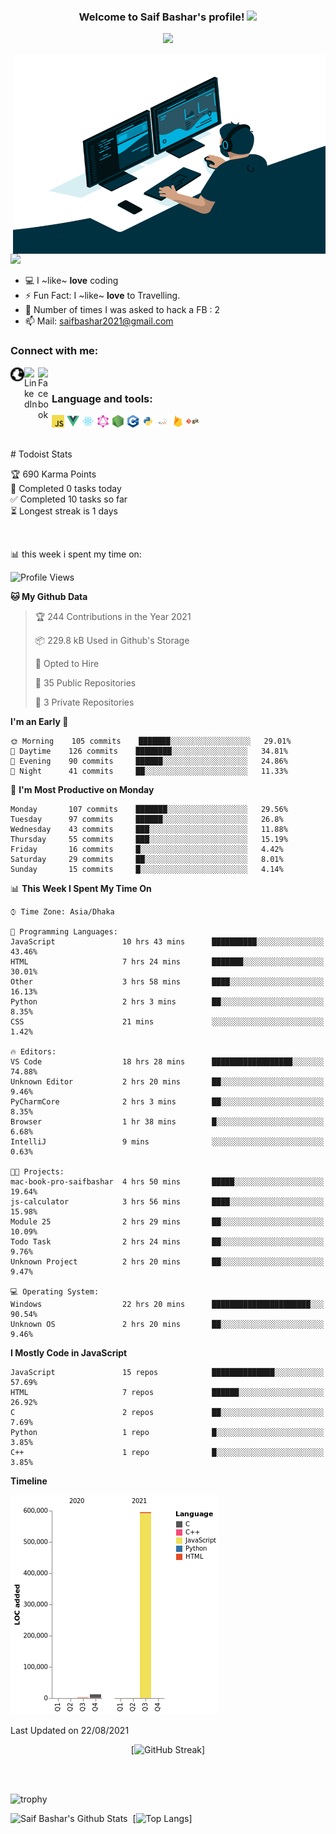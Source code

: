 <h3 align="center">
  Welcome to Saif Bashar's profile!
  <img src="https://media.giphy.com/media/hvRJCLFzcasrR4ia7z/giphy.gif" width="28">
</h3>
<p align="center">
  <a href="https://github.com/saifbashar"><img src="https://readme-typing-svg.herokuapp.com/?lines=Full-stack%20web%20and%20app%20developer;Self-taught%20UI%2FUX%20Designer;2%2B%20years%20of%20coding%20experience;Always%20learning%20new%20things&center=true&width=380&height=45"></a>
</p>


<img align="right" alt="GIF" src="https://raw.githubusercontent.com/saifbashar/saifbashar/main/code.gif" width="500" height="320" />

  
![](https://komarev.com/ghpvc/?username=saifbashar&color=green&style=flat-square&label=PROFILE+VIEWS)



  
  

- 💻 I ~like~ **love** coding
- ⚡ Fun Fact: I ~like~ **love** to Travelling.
- 🏅 Number of times I was asked to hack a FB : 2
- 📫 Mail: saifbashar2021@gmail.com

 
<!-- - Usesless Stats:
 👯 I have successfully worked on production level projects regarding android, web and backend.
currently perfecting my skills with ReactJS and Android MVVM Architecture.


-->
 ### Connect with me:

[<img align="left" alt="" width="22px" src="https://raw.githubusercontent.com/iconic/open-iconic/master/svg/globe.svg" />][website]
[<img align="left" alt="LinkedIn" width="22px" src="https://cdn.jsdelivr.net/npm/simple-icons@v3/icons/linkedin.svg" />][linkedin]
[<img align="left" alt="Facebook" width="22px" src="https://cdn.jsdelivr.net/npm/simple-icons@v3/icons/facebook.svg" />][facebook]


<br /> 


 ### Language and tools:

<code><img height="20" src="https://raw.githubusercontent.com/github/explore/80688e429a7d4ef2fca1e82350fe8e3517d3494d/topics/javascript/javascript.png"></code>
<code><img height="20" src="https://raw.githubusercontent.com/github/explore/80688e429a7d4ef2fca1e82350fe8e3517d3494d/topics/vue/vue.png"></code>
<code><img height="20" src="https://raw.githubusercontent.com/github/explore/80688e429a7d4ef2fca1e82350fe8e3517d3494d/topics/react/react.png"></code>
<code><img height="20" src="https://raw.githubusercontent.com/github/explore/5c058a388828bb5fde0bcafd4bc867b5bb3f26f3/topics/graphql/graphql.png"></code>
<code><img height="20" src="https://raw.githubusercontent.com/github/explore/80688e429a7d4ef2fca1e82350fe8e3517d3494d/topics/nodejs/nodejs.png"></code>
<code><img height="20" src="https://raw.githubusercontent.com/github/explore/80688e429a7d4ef2fca1e82350fe8e3517d3494d/topics/cpp/cpp.png"></code>
<code><img height="20" src="https://raw.githubusercontent.com/github/explore/80688e429a7d4ef2fca1e82350fe8e3517d3494d/topics/python/python.png"></code>
<code><img height="20" src="https://raw.githubusercontent.com/github/explore/80688e429a7d4ef2fca1e82350fe8e3517d3494d/topics/mysql/mysql.png"></code>
<code><img height="20" src="https://raw.githubusercontent.com/github/explore/80688e429a7d4ef2fca1e82350fe8e3517d3494d/topics/firebase/firebase.png"></code>
<code><img height="20" src="https://raw.githubusercontent.com/github/explore/80688e429a7d4ef2fca1e82350fe8e3517d3494d/topics/git/git.png"></code>

  
  


<br />
# Todoist Stats

<!-- TODO-IST:START -->
🏆  690 Karma Points           
🌸  Completed 0 tasks today           
✅  Completed 10 tasks so far           
⏳  Longest streak is 1 days
<!-- TODO-IST:END -->
<br />

📊 this week i spent my time on:
<br />

<!--START_SECTION:waka-->
![Profile Views](http://img.shields.io/badge/Profile%20Views-21-blue)

**🐱 My Github Data** 

> 🏆 244 Contributions in the Year 2021
 > 
> 📦 229.8 kB Used in Github's Storage 
 > 
> 💼 Opted to Hire
 > 
> 📜 35 Public Repositories 
 > 
> 🔑 3 Private Repositories  
 > 
**I'm an Early 🐤** 

```text
🌞 Morning    105 commits    ███████░░░░░░░░░░░░░░░░░░   29.01% 
🌆 Daytime    126 commits    ████████░░░░░░░░░░░░░░░░░   34.81% 
🌃 Evening    90 commits     ██████░░░░░░░░░░░░░░░░░░░   24.86% 
🌙 Night      41 commits     ██░░░░░░░░░░░░░░░░░░░░░░░   11.33%

```
📅 **I'm Most Productive on Monday** 

```text
Monday       107 commits    ███████░░░░░░░░░░░░░░░░░░   29.56% 
Tuesday      97 commits     ██████░░░░░░░░░░░░░░░░░░░   26.8% 
Wednesday    43 commits     ███░░░░░░░░░░░░░░░░░░░░░░   11.88% 
Thursday     55 commits     ███░░░░░░░░░░░░░░░░░░░░░░   15.19% 
Friday       16 commits     █░░░░░░░░░░░░░░░░░░░░░░░░   4.42% 
Saturday     29 commits     ██░░░░░░░░░░░░░░░░░░░░░░░   8.01% 
Sunday       15 commits     █░░░░░░░░░░░░░░░░░░░░░░░░   4.14%

```


📊 **This Week I Spent My Time On** 

```text
⌚︎ Time Zone: Asia/Dhaka

💬 Programming Languages: 
JavaScript               10 hrs 43 mins      ██████████░░░░░░░░░░░░░░░   43.46% 
HTML                     7 hrs 24 mins       ███████░░░░░░░░░░░░░░░░░░   30.01% 
Other                    3 hrs 58 mins       ████░░░░░░░░░░░░░░░░░░░░░   16.13% 
Python                   2 hrs 3 mins        ██░░░░░░░░░░░░░░░░░░░░░░░   8.35% 
CSS                      21 mins             ░░░░░░░░░░░░░░░░░░░░░░░░░   1.42%

🔥 Editors: 
VS Code                  18 hrs 28 mins      ██████████████████░░░░░░░   74.88% 
Unknown Editor           2 hrs 20 mins       ██░░░░░░░░░░░░░░░░░░░░░░░   9.46% 
PyCharmCore              2 hrs 3 mins        ██░░░░░░░░░░░░░░░░░░░░░░░   8.35% 
Browser                  1 hr 38 mins        █░░░░░░░░░░░░░░░░░░░░░░░░   6.68% 
IntelliJ                 9 mins              ░░░░░░░░░░░░░░░░░░░░░░░░░   0.63%

🐱‍💻 Projects: 
mac-book-pro-saifbashar  4 hrs 50 mins       █████░░░░░░░░░░░░░░░░░░░░   19.64% 
js-calculator            3 hrs 56 mins       ████░░░░░░░░░░░░░░░░░░░░░   15.98% 
Module 25                2 hrs 29 mins       ██░░░░░░░░░░░░░░░░░░░░░░░   10.09% 
Todo Task                2 hrs 24 mins       ██░░░░░░░░░░░░░░░░░░░░░░░   9.76% 
Unknown Project          2 hrs 20 mins       ██░░░░░░░░░░░░░░░░░░░░░░░   9.47%

💻 Operating System: 
Windows                  22 hrs 20 mins      ██████████████████████░░░   90.54% 
Unknown OS               2 hrs 20 mins       ██░░░░░░░░░░░░░░░░░░░░░░░   9.46%

```

**I Mostly Code in JavaScript** 

```text
JavaScript               15 repos            ██████████████░░░░░░░░░░░   57.69% 
HTML                     7 repos             ██████░░░░░░░░░░░░░░░░░░░   26.92% 
C                        2 repos             ██░░░░░░░░░░░░░░░░░░░░░░░   7.69% 
Python                   1 repo              █░░░░░░░░░░░░░░░░░░░░░░░░   3.85% 
C++                      1 repo              █░░░░░░░░░░░░░░░░░░░░░░░░   3.85%

```


**Timeline**

![Chart not found](https://raw.githubusercontent.com/saifbashar/saifbashar/main/charts/bar_graph.png) 


 Last Updated on 22/08/2021
<!--END_SECTION:waka-->

<div align="center">
  

[![GitHub Streak](https://github-readme-streak-stats.herokuapp.com?user=saifbashar&theme=synthwave)]
  </div>
  
<br /><br />



  ![trophy](https://github-profile-trophy.vercel.app/?username=saifbashar&theme=juicyfresh&no-frame=true&row=1&&margin-w=20&no-bg=true)

  
<img align="left" alt="Saif Bashar's Github Stats" src="https://github-readme-stats.vercel.app/api?username=saifbashar&show_icons=true" />    &nbsp;
[![Top Langs](https://github-readme-stats.vercel.app/api/top-langs?username=saifbashar&count_private=true&show_icons=true)]
  </div>

  



[website]: https://saifbashar.wordpress.com/
[facebook]: https://www.facebook.com/yepitssaif/
[linkedin]:https://www.linkedin.com/in/saifbashar/
<br/>
<br/>



